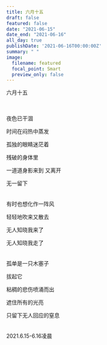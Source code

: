 ```yaml
---
title: 六月十五
draft: false
featured: false
date: "2021-06-15"
date_end: "2021-06-16"
all_day: true
publishDate: '2021-06-16T00:00:00Z'
summary: " "
image:
  filename: featured
  focal_point: Smart
  preview_only: false
---
```

六月十五
<br><br><br>

夜色已干涸

时间在闷热中蒸发

孤独的眼睛迷茫着

残破的身体里

一道道身影来到 又离开

无一留下
<br><br><br>
有时也想化作一阵风

轻轻地吹来又散去

无人知晓我来了

无人知晓我走了
<br><br><br>
孤单是一只木塞子

拔起它

粘稠的悲伤喷涌而出

遮住所有的光亮

只留下无人回应的窒息
<br><br><br>
2021.6.15-6.16凌晨